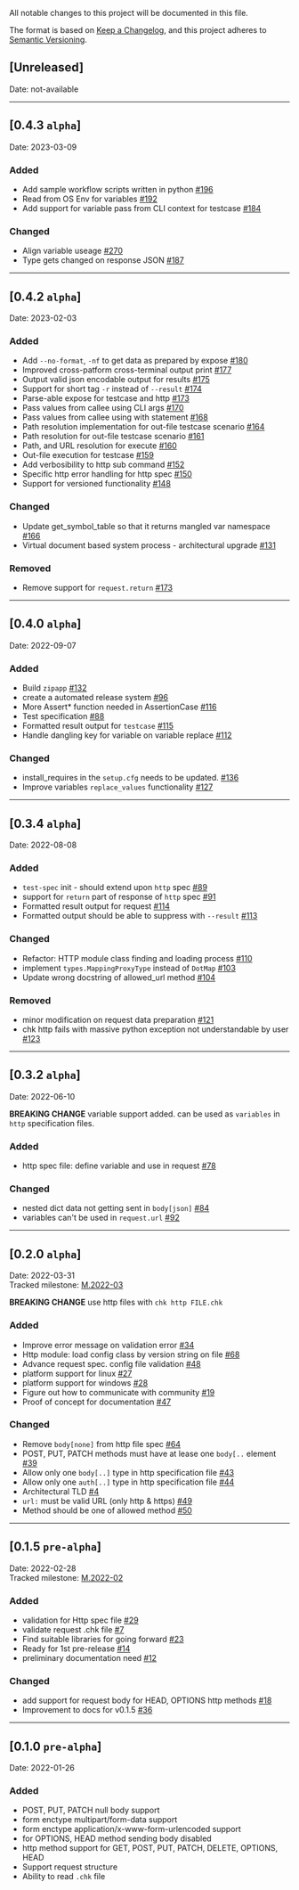 All notable changes to this project will be documented in this file.

The format is based on [Keep a Changelog](https://keepachangelog.com/en/1.0.0/),
and this project adheres to [Semantic Versioning](https://semver.org/spec/v2.0.0.html).

## [Unreleased]
Date: not-available <br>

---

## [0.4.3 `alpha`]

Date: 2023-03-09

### Added

- Add sample workflow scripts written in python [#196](https://github.com/chkware/cli/issues/196)
- Read from OS Env for variables [#192](https://github.com/chkware/cli/issues/192)
- Add support for variable pass from CLI context for testcase [#184](https://github.com/chkware/cli/issues/184)

### Changed

- Align variable useage [#270](https://github.com/chkware/cli/issues/270)
- Type gets changed on response JSON [#187](https://github.com/chkware/cli/issues/187)

---

## [0.4.2 `alpha`]

Date: 2023-02-03

### Added

- Add `--no-format`, `-nf` to get data as prepared by expose [#180](https://github.com/chkware/cli/issues/180)
- Improved cross-patform cross-terminal output print [#177](https://github.com/chkware/cli/issues/177)
- Output valid json encodable output for results [#175](https://github.com/chkware/cli/issues/175)
- Support for short tag `-r` instead of `--result` [#174](https://github.com/chkware/cli/issues/174)
- Parse-able expose for testcase and http [#173](https://github.com/chkware/cli/issues/173)
- Pass values from callee using CLI args [#170](https://github.com/chkware/cli/issues/170)
- Pass values from callee using with statement [#168](https://github.com/chkware/cli/issues/168)
- Path resolution implementation for out-file testcase scenario [#164](https://github.com/chkware/cli/issues/164)
- Path resolution for out-file testcase scenario [#161](https://github.com/chkware/cli/issues/161)
- Path, and URL resolution for execute [#160](https://github.com/chkware/cli/issues/160)
- Out-file execution for testcase [#159](https://github.com/chkware/cli/issues/159)
- Add verbosibility to http sub command [#152](https://github.com/chkware/cli/issues/152)
- Specific http error handling for http spec [#150](https://github.com/chkware/cli/issues/150)
- Support for versioned functionality [#148](https://github.com/chkware/cli/issues/148)

### Changed

- Update get_symbol_table so that it returns mangled var namespace [#166](https://github.com/chkware/cli/issues/166)
- Virtual document based system process - architectural upgrade [#131](https://github.com/chkware/cli/issues/131)

### Removed

- Remove support for `request.return` [#173](https://github.com/chkware/cli/issues/173)

---
## [0.4.0 `alpha`]
Date: 2022-09-07 <br>

### Added
- Build `zipapp`  [#132](https://github.com/chkware/cli/issues/132)
- create a automated release system [#96](https://github.com/chkware/cli/issues/96)
- More Assert* function needed in AssertionCase [#116](https://github.com/chkware/cli/issues/116)
- Test specification [#88](https://github.com/chkware/cli/issues/88)
- Formatted result output for `testcase` [#115](https://github.com/chkware/cli/issues/115)
- Handle dangling key for variable on variable replace [#112](https://github.com/chkware/cli/issues/112)

### Changed
- install_requires in the `setup.cfg` needs to be updated. [#136](https://github.com/chkware/cli/issues/136)
- Improve variables `replace_values` functionality [#127](https://github.com/chkware/cli/issues/127)

---
## [0.3.4 `alpha`]
Date: 2022-08-08 <br>

### Added
- `test-spec` init - should extend upon `http` spec [#89](https://github.com/chkware/cli/issues/89)
- support for `return` part of response of `http` spec [#91](https://github.com/chkware/cli/issues/91)
- Formatted result output for request [#114](https://github.com/chkware/cli/issues/114)
- Formatted output should be able to suppress with `--result` [#113](https://github.com/chkware/cli/issues/113)

### Changed
- Refactor: HTTP module class finding and loading process [#110](https://github.com/chkware/cli/issues/110)
- implement `types.MappingProxyType` instead of `DotMap` [#103](https://github.com/chkware/cli/issues/103)
- Update wrong docstring of allowed_url method [#104](https://github.com/chkware/cli/issues/104)

### Removed
- minor modification on request data preparation [#121](https://github.com/chkware/cli/issues/121)
- chk http fails with massive python exception not understandable by user [#123](https://github.com/chkware/cli/issues/123)

---
## [0.3.2 `alpha`]
Date: 2022-06-10 <br>

**BREAKING CHANGE** variable support added. can be used as `variables` in `http` specification files.

### Added
- http spec file: define variable and use in request [#78](https://github.com/chkware/cli/issues/78)

### Changed
- nested dict data not getting sent in `body[json]` [#84](https://github.com/chkware/cli/issues/84)
- variables can't be used in `request.url` [#92](https://github.com/chkware/cli/issues/92)

---
## [0.2.0 `alpha`]
Date: 2022-03-31 <br>
Tracked milestone: [M.2022-03](https://github.com/chkware/cli/milestone/2)

**BREAKING CHANGE** use http files with `chk http FILE.chk`

### Added
- Improve error message on validation error [#34](https://github.com/chkware/cli/issues/34)
- Http module: load config class by version string on file [#68](https://github.com/chkware/cli/issues/68)
- Advance request spec. config file validation [#48](https://github.com/chkware/cli/issues/48)
- platform support for linux [#27](https://github.com/chkware/cli/issues/27)
- platform support for windows [#28](https://github.com/chkware/cli/issues/28)
- Figure out how to communicate with community [#19](https://github.com/chkware/cli/issues/19)
- Proof of concept for documentation [#47](https://github.com/chkware/cli/issues/47)

### Changed
- Remove `body[none]` from http file spec [#64](https://github.com/chkware/cli/issues/64)
- POST, PUT, PATCH methods must have at lease one `body[..` element [#39](https://github.com/chkware/cli/issues/39)
- Allow only one `body[..]` type in http specification file [#43](https://github.com/chkware/cli/issues/43)
- Allow only one `auth[..]` type in http specification file [#44](https://github.com/chkware/cli/issues/44)
- Architectural TLD [#4](https://github.com/chkware/cli/issues/4)
- `url:` must be valid URL (only http & https) [#49](https://github.com/chkware/cli/issues/49)
- Method should be one of allowed method [#50](https://github.com/chkware/cli/issues/50)

---
## [0.1.5 `pre-alpha`]  
Date: 2022-02-28 <br>
Tracked milestone: [M.2022-02](https://github.com/chkware/cli/milestone/1)

### Added
- validation for Http spec file [#29](https://github.com/chkware/cli/issues/29)
- validate request .chk file [#7](https://github.com/chkware/cli/issues/7)
- Find suitable libraries for going forward [#23](https://github.com/chkware/cli/issues/23)
- Ready for 1st pre-release [#14](https://github.com/chkware/cli/issues/14)
- preliminary documentation need [#12](https://github.com/chkware/cli/issues/12)

### Changed
- add support for request body for HEAD, OPTIONS http methods [#18](https://github.com/chkware/cli/issues/18)
- Improvement to docs for v0.1.5 [#36](https://github.com/chkware/cli/issues/36)

---
## [0.1.0 `pre-alpha`] 
Date: 2022-01-26

### Added
- POST, PUT, PATCH null body support
- form enctype multipart/form-data support
- form enctype application/x-www-form-urlencoded support
- for OPTIONS, HEAD method sending body disabled
- http method support for GET, POST, PUT, PATCH, DELETE, OPTIONS, HEAD
- Support request structure
- Ability to read `.chk` file
